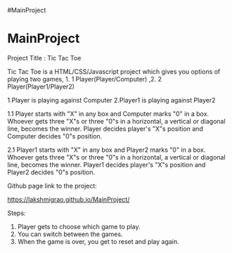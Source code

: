 #MainProject
# MainProject

Project Title : Tic Tac Toe

Tic Tac Toe is a HTML/CSS/Javascript project which gives you options of playing two games, 1. 1 Player(Player/Computer) ,2. 2 Player(Player1/Player2)

1.Player is playing against Computer
2.Player1 is playing against Player2

1.1 Player starts with "X" in any box and Computer marks "0" in a box. Whoever gets three "X"s or three "0"s in a horizontal, a vertical or diagonal line, becomes the winner.
Player decides player's "X"s position and Computer decides "0"s position.

2.1 Player1 starts with "X" in any box and Player2 marks "0" in a box. Whoever gets three "X"s or three "0"s in a horizontal, a vertical or diagonal line, becomes the winner.
Player1 decides player's "X"s position and Player2 decides "0"s position.

Github page link to the project:
 
https://lakshmigrao.github.io/MainProject/

Steps:

1. Player gets to choose which game to play. 
2. You can switch between the games.
3. When the game is over, you get to reset and play again.
